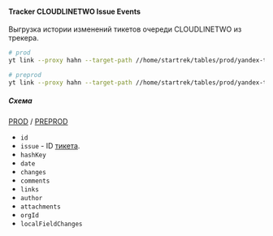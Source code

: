 #### Tracker CLOUDLINETWO Issue Events

Выгрузка истории изменений тикетов очереди CLOUDLINETWO из трекера.


```bash
# prod
yt link --proxy hahn --target-path //home/startrek/tables/prod/yandex-team/queue/CLOUDLINETWO/issue_events --link-path //home/cloud-dwh/data/prod/raw/yt/startrek/yandex-team/queue/CLOUDLINETWO/issue_events

# preprod
yt link --proxy hahn --target-path //home/startrek/tables/prod/yandex-team/queue/CLOUDLINETWO/issue_events --link-path //home/cloud-dwh/data/preprod/raw/yt/startrek/yandex-team/queue/CLOUDLINETWO/issue_events
```

##### Схема

[PROD](https://yt.yandex-team.ru/hahn/navigation?path=//home/cloud-dwh/data/prod/raw/yt/startrek/yandex-team/queue/CLOUDLINETWO/issue_events) / [PREPROD](https://yt.yandex-team.ru/hahn/navigation?path=//home/cloud-dwh/data/preprod/raw/yt/startrek/yandex-team/queue/CLOUDLINETWO/issue_events)

- `id`
- `issue` - ID [тикета](../issues).
- `hashKey`
- `date`
- `changes`
- `comments`
- `links`
- `author`
- `attachments`
- `orgId`
- `localFieldChanges`
